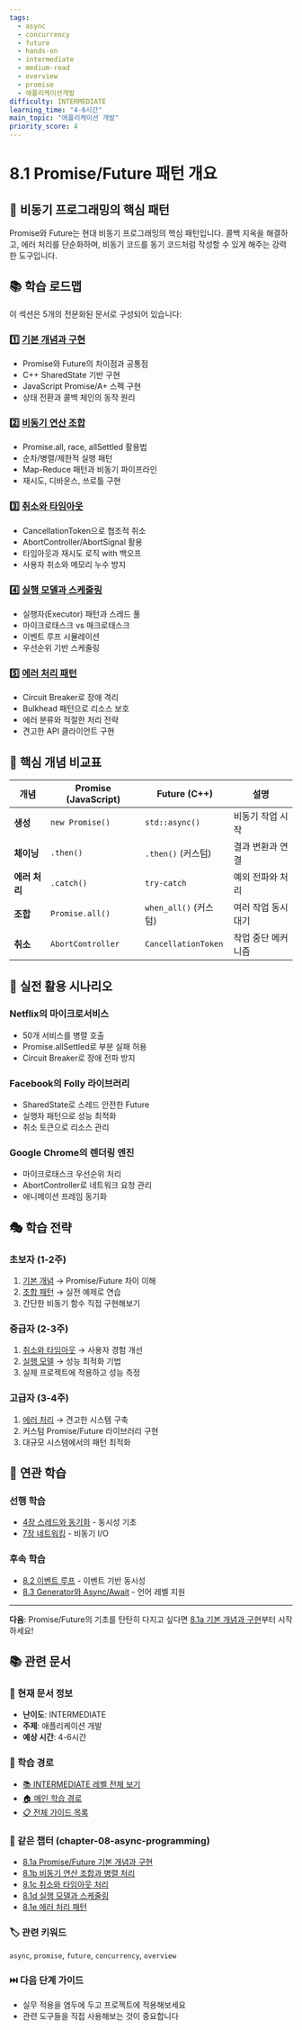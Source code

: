 ```yaml
---
tags:
  - async
  - concurrency
  - future
  - hands-on
  - intermediate
  - medium-read
  - overview
  - promise
  - 애플리케이션개발
difficulty: INTERMEDIATE
learning_time: "4-6시간"
main_topic: "애플리케이션 개발"
priority_score: 4
---
```


# 8.1 Promise/Future 패턴 개요

## 🎁 비동기 프로그래밍의 핵심 패턴

Promise와 Future는 현대 비동기 프로그래밍의 핵심 패턴입니다. 콜백 지옥을 해결하고, 에러 처리를 단순화하며, 비동기 코드를 동기 코드처럼 작성할 수 있게 해주는 강력한 도구입니다.

## 📚 학습 로드맵

이 섹션은 5개의 전문화된 문서로 구성되어 있습니다:

### 1️⃣ [기본 개념과 구현](chapter-10-async-programming/10-01-promise-future-basics.md)

- Promise와 Future의 차이점과 공통점
- C++ SharedState 기반 구현
- JavaScript Promise/A+ 스펙 구현
- 상태 전환과 콜백 체인의 동작 원리

### 2️⃣ [비동기 연산 조합](chapter-10-async-programming/10-11-async-composition.md)

- Promise.all, race, allSettled 활용법
- 순차/병렬/제한적 실행 패턴
- Map-Reduce 패턴과 비동기 파이프라인
- 재시도, 디바운스, 쓰로틀 구현

### 3️⃣ [취소와 타임아웃](chapter-10-async-programming/10-12-cancellation-timeout.md)

- CancellationToken으로 협조적 취소
- AbortController/AbortSignal 활용
- 타임아웃과 재시도 로직 with 백오프
- 사용자 취소와 메모리 누수 방지

### 4️⃣ [실행 모델과 스케줄링](chapter-10-async-programming/10-13-execution-scheduling.md)

- 실행자(Executor) 패턴과 스레드 풀
- 마이크로태스크 vs 매크로태스크
- 이벤트 루프 시뮬레이션
- 우선순위 기반 스케줄링

### 5️⃣ [에러 처리 패턴](chapter-10-async-programming/10-40-error-handling.md)

- Circuit Breaker로 장애 격리
- Bulkhead 패턴으로 리소스 보호
- 에러 분류와 적절한 처리 전략
- 견고한 API 클라이언트 구현

## 🎯 핵심 개념 비교표

| 개념 | Promise (JavaScript) | Future (C++) | 설명 |
|------|---------------------|--------------|------|
| **생성** | `new Promise()` | `std::async()` | 비동기 작업 시작 |
| **체이닝** | `.then()` | `.then()` (커스텀) | 결과 변환과 연결 |
| **에러 처리** | `.catch()` | `try-catch` | 예외 전파와 처리 |
| **조합** | `Promise.all()` | `when_all()` (커스텀) | 여러 작업 동시 대기 |
| **취소** | `AbortController` | `CancellationToken` | 작업 중단 메커니즘 |

## 🚀 실전 활용 시나리오

### Netflix의 마이크로서비스

- 50개 서비스를 병렬 호출
- Promise.allSettled로 부분 실패 허용
- Circuit Breaker로 장애 전파 방지

### Facebook의 Folly 라이브러리

- SharedState로 스레드 안전한 Future
- 실행자 패턴으로 성능 최적화
- 취소 토큰으로 리소스 관리

### Google Chrome의 렌더링 엔진

- 마이크로태스크 우선순위 처리
- AbortController로 네트워크 요청 관리
- 애니메이션 프레임 동기화

## 🎭 학습 전략

### 초보자 (1-2주)

1. [기본 개념](chapter-10-async-programming/10-01-promise-future-basics.md) → Promise/Future 차이 이해
2. [조합 패턴](chapter-10-async-programming/10-11-async-composition.md) → 실전 예제로 연습
3. 간단한 비동기 함수 직접 구현해보기

### 중급자 (2-3주)

1. [취소와 타임아웃](chapter-10-async-programming/10-12-cancellation-timeout.md) → 사용자 경험 개선
2. [실행 모델](chapter-10-async-programming/10-13-execution-scheduling.md) → 성능 최적화 기법
3. 실제 프로젝트에 적용하고 성능 측정

### 고급자 (3-4주)

1. [에러 처리](chapter-10-async-programming/10-40-error-handling.md) → 견고한 시스템 구축
2. 커스텀 Promise/Future 라이브러리 구현
3. 대규모 시스템에서의 패턴 최적화

## 🔗 연관 학습

### 선행 학습

- [4장 스레드와 동기화](../chapter-04-process-thread/) - 동시성 기초
- [7장 네트워킹](../chapter-07-networking/) - 비동기 I/O

### 후속 학습

- [8.2 이벤트 루프](02-event-loop-concurrency.md) - 이벤트 기반 동시성
- [8.3 Generator와 Async/Await](03-generator-async-await.md) - 언어 레벨 지원

---

**다음**: Promise/Future의 기초를 탄탄히 다지고 싶다면 [8.1a 기본 개념과 구현](chapter-10-async-programming/10-01-promise-future-basics.md)부터 시작하세요!

## 📚 관련 문서

### 📖 현재 문서 정보

- **난이도**: INTERMEDIATE
- **주제**: 애플리케이션 개발
- **예상 시간**: 4-6시간

### 🎯 학습 경로

- [📚 INTERMEDIATE 레벨 전체 보기](../learning-paths/intermediate/)
- [🏠 메인 학습 경로](../learning-paths/)
- [📋 전체 가이드 목록](../README.md)

### 📂 같은 챕터 (chapter-08-async-programming)

- [8.1a Promise/Future 기본 개념과 구현](./10-01-promise-future-basics.md)
- [8.1b 비동기 연산 조합과 병렬 처리](./10-11-async-composition.md)
- [8.1c 취소와 타임아웃 처리](./10-12-cancellation-timeout.md)
- [8.1d 실행 모델과 스케줄링](./10-13-execution-scheduling.md)
- [8.1e 에러 처리 패턴](./10-40-error-handling.md)

### 🏷️ 관련 키워드

`async`, `promise`, `future`, `concurrency`, `overview`

### ⏭️ 다음 단계 가이드

- 실무 적용을 염두에 두고 프로젝트에 적용해보세요
- 관련 도구들을 직접 사용해보는 것이 중요합니다

